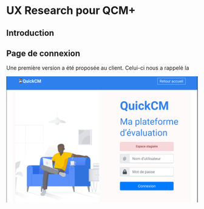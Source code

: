 # UX Research pour QCM+

## Introduction

## Page de connexion 

Une première version a été proposée au client. Celui-ci nous a rappelé la

![Première Version](/assets/ux_pic_red_flag_space.png)